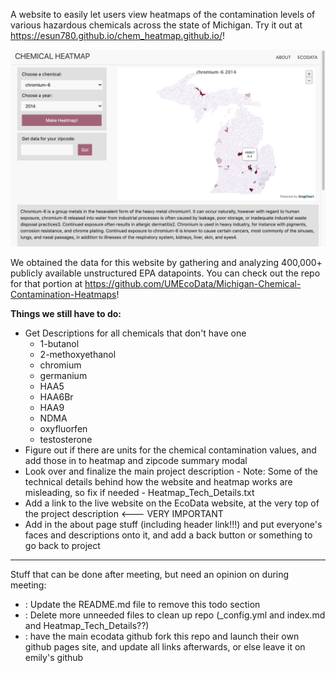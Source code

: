 A website to easily let users view heatmaps of the contamination levels of various hazardous chemicals across the state of Michigan. Try it out at https://esun780.github.io/chem_heatmap.github.io/!

![Image of Website](main/images/heatmap_demo_image.png)

We obtained the data for this website by gathering and analyzing 400,000+ publicly available unstructured EPA datapoints. You can check out the repo for that portion at https://github.com/UMEcoData/Michigan-Chemical-Contamination-Heatmaps! 

**Things we still have to do:**
* Get Descriptions for all chemicals that don't have one
    * 1-butanol
    * 2-methoxyethanol
    * chromium
    * germanium
    * HAA5
    * HAA6Br
    * HAA9
    * NDMA
    * oxyfluorfen
    * testosterone
* Figure out if there are units for the chemical contamination values, and add those in to heatmap and zipcode summary modal
* Look over and finalize the main project description - Note: Some of the technical details behind how the website and heatmap works are misleading, so fix if needed - Heatmap_Tech_Details.txt
* Add a link to the live website on the EcoData website, at the very top of the project description <--- VERY IMPORTANT
* Add in the about page stuff (including header link!!!) and put everyone's faces and descriptions onto it, and add a back button or something to go back to project
---
Stuff that can be done after meeting, but need an opinion on during meeting:
* : Update the README.md file to remove this todo section
* : Delete more unneeded files to clean up repo (_config.yml and index.md and Heatmap_Tech_Details??)
* : have the main ecodata github fork this repo and launch their own github pages site, and update all links afterwards, or else leave it on emily's github
